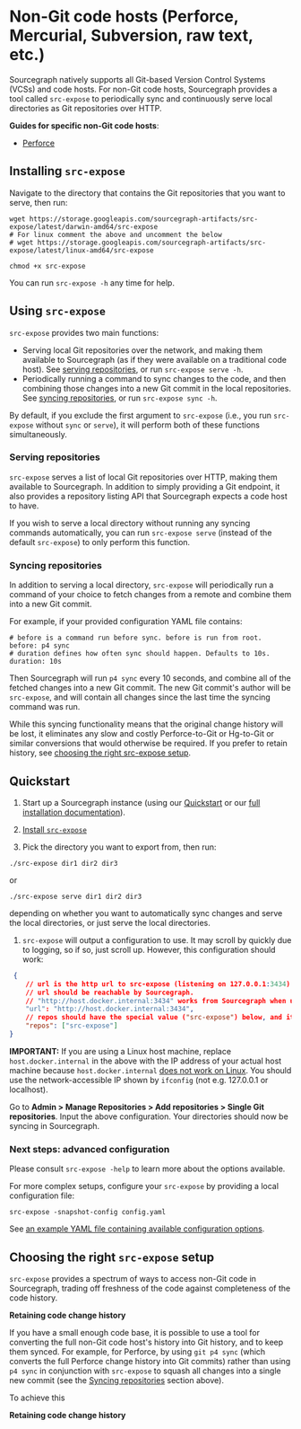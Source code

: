 # Non-Git code hosts (Perforce, Mercurial, Subversion, raw text, etc.)

Sourcegraph natively supports all Git-based Version Control Systems (VCSs) and code hosts. For non-Git code hosts, Sourcegraph provides a tool called `src-expose` to periodically sync and continuously serve local directories as Git repositories over HTTP. 

**Guides for specific non-Git code hosts**:
- [Perforce](../repo/perforce.md)

## Installing `src-expose`

Navigate to the directory that contains the Git repositories that you want to serve, then run:

``` shell
wget https://storage.googleapis.com/sourcegraph-artifacts/src-expose/latest/darwin-amd64/src-expose
# For linux comment the above and uncomment the below
# wget https://storage.googleapis.com/sourcegraph-artifacts/src-expose/latest/linux-amd64/src-expose

chmod +x src-expose
```

You can run `src-expose -h` any time for help. 

## Using `src-expose`

`src-expose` provides two main functions:

- Serving local Git repositories over the network, and making them available to Sourcegraph (as if they were available on a traditional code host). See [serving repositories](#serving-repositories), or run `src-expose serve -h`.
- Periodically running a command to sync changes to the code, and then combining those changes into a new Git commit in the local repositories. See [syncing repositories](#syncing-repositories), or run `src-expose sync -h`.

By default, if you exclude the first argument to `src-expose` (i.e., you run `src-expose` without `sync` or `serve`), it will perform both of these functions simultaneously.

### Serving repositories

`src-expose` serves a list of local Git repositories over HTTP, making them available to Sourcegraph. In addition to simply providing a Git endpoint, it also provides a repository listing API that Sourcegraph expects a code host to have. 

If you wish to serve a local directory without running any syncing commands automatically, you can run `src-expose serve` (instead of the default `src-expose`) to only perform this function.

### Syncing repositories

In addition to serving a local directory, `src-expose` will periodically run a command of your choice to fetch changes from a remote and combine them into a new Git commit. 

For example, if your provided configuration YAML file contains:

```
# before is a command run before sync. before is run from root.
before: p4 sync
# duration defines how often sync should happen. Defaults to 10s.
duration: 10s
```

Then Sourcegraph will run `p4 sync` every 10 seconds, and combine all of the fetched changes into a new Git commit. The new Git commit's author will be `src-expose`, and will contain all changes since the last time the syncing command was run.

While this syncing functionality means that the original change history will be lost, it eliminates any slow and costly Perforce-to-Git or Hg-to-Git or similar conversions that would otherwise be required. If you prefer to retain history, see [choosing the right src-expose setup](#choosing-the-rigth-src-expose-setup).

## Quickstart

1. Start up a Sourcegraph instance (using our [Quickstart](../../index.md) or our [full installation documentation](../install/index.md)).

1. [Install `src-expose`](#installing-src-expose)

1. Pick the directory you want to export from, then run:

``` shell
./src-expose dir1 dir2 dir3
```

or

``` shell
./src-expose serve dir1 dir2 dir3
```

depending on whether you want to automatically sync changes and serve the local directories, or just serve the local directories.

1. `src-expose` will output a configuration to use. It may scroll by quickly due to logging, so if so, just scroll up. However, this configuration should work:

``` json
 {
    // url is the http url to src-expose (listening on 127.0.0.1:3434)
    // url should be reachable by Sourcegraph.
    // "http://host.docker.internal:3434" works from Sourcegraph when using Docker for Desktop.
    "url": "http://host.docker.internal:3434",
    // repos should have the special value ("src-expose") below, and it will pull all of the repositories that src-expose is serving.
    "repos": ["src-expose"]
}
```

**IMPORTANT:** If you are using a Linux host machine, replace `host.docker.internal` in the above with the IP address of your actual host machine because `host.docker.internal` [does not work on Linux](https://github.com/docker/for-linux/issues/264). You should use the network-accessible IP shown by `ifconfig` (not e.g. 127.0.0.1 or localhost).

Go to **Admin > Manage Repositories > Add repositories > Single Git repositories**. Input the above configuration. Your directories should now be syncing in Sourcegraph.

### Next steps: advanced configuration

Please consult `src-expose -help` to learn more about the options available. 

For more complex setups, configure your `src-expose` by providing a local configuration file:

``` shell
src-expose -snapshot-config config.yaml
```

See [an example YAML file containing available configuration options](https://github.com/sourcegraph/sourcegraph/blob/master/dev/src-expose/examples/example.yaml). 

## Choosing the right `src-expose` setup

`src-expose` provides a spectrum of ways to access non-Git code in Sourcegraph, trading off freshness of the code against completeness of the code history. 

**Retaining code change history**

If you have a small enough code base, it is possible to use a tool for converting the full non-Git code host's history into Git history, and to keep them synced. For example, for Perforce, by using `git p4 sync` (which converts the full Perforce change history into Git commits) rather than using `p4 sync` in conjunction with `src-expose` to squash all changes into a single new commit (see the [Syncing repositories](#syncing-repositories) section above).

To achieve this 

**Retaining code change history**
